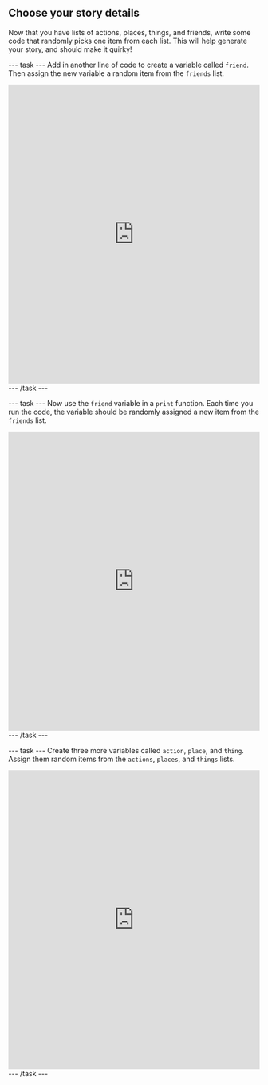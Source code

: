 ## Choose your story details

Now that you have lists of actions, places, things, and friends, write some code that randomly picks one item from each list. This will help generate your story, and should make it quirky!

--- task ---
Add in another line of code to create a variable called `friend`. Then assign the new variable a random item from the `friends` list.

<iframe src="https://trinket.io/embed/python/b3668ceb66" width="100%" height="600" frameborder="0" marginwidth="0" marginheight="0" allowfullscreen></iframe>
--- /task ---

--- task ---
Now use the `friend` variable in a `print` function. Each time you run the code, the variable should be randomly assigned a new item from the `friends` list.

<iframe src="https://trinket.io/embed/python/cf0dfd81da" width="100%" height="600" frameborder="0" marginwidth="0" marginheight="0" allowfullscreen></iframe>
--- /task ---

--- task ---
Create three more variables called `action`, `place`, and `thing`. Assign them random items from the `actions`, `places`, and `things` lists.

<iframe src="https://trinket.io/embed/python/e6410121dd" width="100%" height="600" frameborder="0" marginwidth="0" marginheight="0" allowfullscreen></iframe>
--- /task ---
